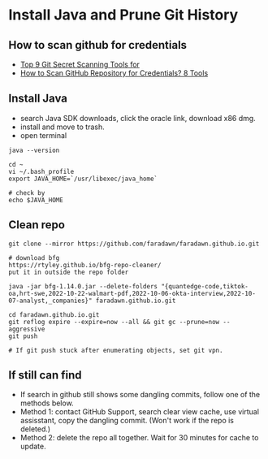 # Install Java and Prune Git History

## How to scan github for credentials
- [Top 9 Git Secret Scanning Tools for](https://spectralops.io/blog/top-9-git-secret-scanning-tools/)
- [How to Scan GitHub Repository for Credentials? 8 Tools](https://geekflare.com/github-credentials-scanner/)

## Install Java
- search Java SDK downloads, click the oracle link, download x86 dmg.
- install and move to trash.
- open terminal
```
java --version

cd ~
vi ~/.bash_profile
export JAVA_HOME=`/usr/libexec/java_home`

# check by
echo $JAVA_HOME
```
## Clean repo
```
git clone --mirror https://github.com/faradawn/faradawn.github.io.git

# download bfg
https://rtyley.github.io/bfg-repo-cleaner/
put it in outside the repo folder

java -jar bfg-1.14.0.jar --delete-folders "{quantedge-code,tiktok-oa,hrt-swe,2022-10-22-walmart-pdf,2022-10-06-okta-interview,2022-10-07-analyst,_companies}" faradawn.github.io.git

cd faradawn.github.io.git
git reflog expire --expire=now --all && git gc --prune=now --aggressive
git push

# If git push stuck after enumerating objects, set git vpn. 
```

## If still can find
- If search in github still shows some dangling commits, follow one of the methods below. 
- Method 1: contact GitHub Support, search clear view cache, use virtual assisstant, copy the dangling commit. (Won't work if the repo is deleted.)
- Method 2: delete the repo all together. Wait for 30 minutes for cache to update. 



